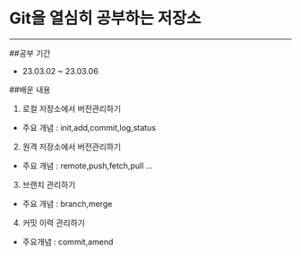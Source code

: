 # Git을 열심히 공부하는 저장소

---

##공부 기간
- 23.03.02 ~ 23.03.06

##배운 내용
1. 로컬 저장소에서 버전관리하기
- 주요 개념 : init,add,commit,log,status
2. 원격 저장소에서 버전관리하기
- 주요 개념 : remote,push,fetch,pull ...
3. 브랜치 관리하기
- 주요 개념 : branch,merge
4. 커밋 이력 관리하기
- 주요개념 : commit,amend